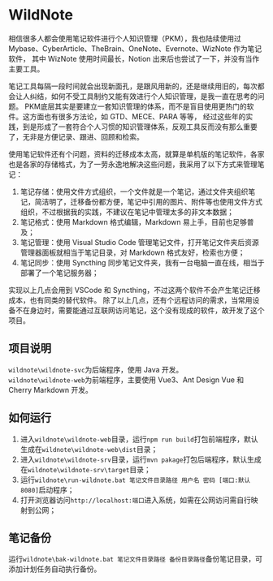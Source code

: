 # WildNote

相信很多人都会使用笔记软件进行个人知识管理（PKM），我也陆续使用过 Mybase、CyberArticle、TheBrain、OneNote、Evernote、WizNote 作为笔记软件，
其中 WizNote 使用时间最长，Notion 出来后也尝试了一下，并没有当作主要工具。

笔记工具每隔一段时间就会出现新面孔，是跟风用新的，还是继续用旧的，每次都会让人纠结，如何不受工具制约又能有效进行个人知识管理，是我一直在思考的问题。
PKM底层其实是要建立一套知识管理的体系，而不是盲目使用更热门的软件。这方面也有很多方法论，如 GTD、MECE、PARA 等等，
经过这些年的实践，到是形成了一套符合个人习惯的知识管理体系，反观工具反而没有那么重要了，无非是方便记录、跟进、回顾和检索。

使用笔记软件还有个问题，资料的迁移成本太高，就算是单机版的笔记软件，各家也是各家的存储格式，为了一劳永逸地解决这些问题，我采用了以下方式来管理笔记：

1. 笔记存储：使用文件方式组织，一个文件就是一个笔记，通过文件夹组织笔记，简洁明了，迁移备份都方便，笔记中引用的图片、附件等也使用文件方式组织，不过根据我的实践，不建议在笔记中管理太多的非文本数据；
2. 笔记格式：使用 Markdown 格式编辑，Markdown 易上手，目前也足够普及；
3. 笔记管理：使用 Visual Studio Code 管理笔记文件，打开笔记文件夹后资源管理器面板就相当于笔记目录，对 Markdown 格式友好，检索也方便；
4. 笔记同步：使用 Syncthing 同步笔记文件夹，我有一台电脑一直在线，相当于部署了一个笔记服务器；

实现以上几点会用到 VSCode 和 Syncthing，不过这两个软件不会产生笔记迁移成本，也有同类的替代软件。
除了以上几点，还有个远程访问的需求，当常用设备不在身边时，需要能通过互联网访问笔记，这个没有现成的软件，故开发了这个项目。

## 项目说明

`wildnote\wildnote-svc`为后端程序，使用 Java 开发。  
`wildnote\wildnote-web`为前端程序，主要使用 Vue3、Ant Design Vue 和 Cherry Markdown 开发。  

## 如何运行

1. 进入`wildnote\wildnote-web`目录，运行`npm run build`打包前端程序，默认生成在`wildnote\wildnote-web\dist`目录；
2. 进入`wildnote\wildnote-srv`目录，运行`mvn pakage`打包后端程序，默认生成在`wildnote\wildnote-srv\target`目录；
3. 运行`wildnote\run-wildnote.bat 笔记文件目录路径 用户名 密码 [端口:默认8080]`启动程序；
4. 打开浏览器访问`http://localhost:端口`进入系统，如需在公网访问需自行映射到公网；

## 笔记备份

运行`wildnote\bak-wildnote.bat 笔记文件目录路径 备份目录路径`备份笔记目录，可添加计划任务自动执行备份。
